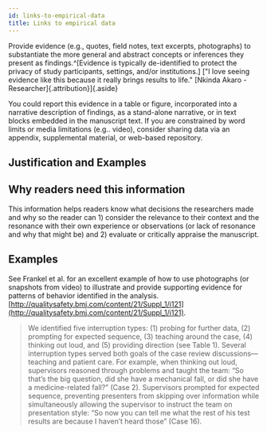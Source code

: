```yaml
---
id: links-to-empirical-data
title: Links to empirical data
---
```

Provide evidence (e.g., quotes, field notes, text excerpts, photographs) to substantiate the more general and abstract concepts or inferences they present as findings.^[Evidence is typically de-identified to protect the privacy of study participants, settings, and/or institutions.] ["I love seeing evidence like this because it really brings results to life." [Nkinda Akaro - Researcher]{.attribution}]{.aside}

You could report this evidence in a table or figure, incorporated into a narrative description of findings, as a stand-alone narrative, or in text blocks embedded in the manuscript text. If you are constrained by word limits or media limitations (e.g.. video), consider sharing data via  an appendix, supplemental material, or web-based repository.

## Justification and Examples

## Why readers need this information

This information helps readers know what decisions the researchers made and why so the reader can 1) consider the relevance to their context and the resonance with their own experience or observations (or lack of resonance and why that might be) and 2) evaluate or critically appraise the manuscript.
<!-- #ASK Doesn't really reflect necessity -->

## Examples

See Frankel et al. for an excellent example of how to use photographs (or snapshots from video) to illustrate and provide supporting evidence for patterns of behavior identified in the analysis. [http://qualitysafety.bmj.com/content/21/Suppl_1/i121](http://qualitysafety.bmj.com/content/21/Suppl_1/i121).

> We identified five interruption types: (1) probing for further data, (2) prompting for expected sequence, (3) teaching around the case, (4) thinking out loud, and (5) providing direction (see Table 1). Several interruption types served both goals of the case review discussions—teaching and patient care. For example, when thinking out loud, supervisors reasoned through problems and taught the team: “So that’s the big question, did she have a mechanical fall, or did she have a medicine-related fall?” (Case 2). Supervisors prompted for expected sequence, preventing presenters from skipping over information while simultaneously allowing the supervisor to instruct the team on presentation style: “So now you can tell me what the rest of his test results are because I haven’t heard those” (Case 16).
